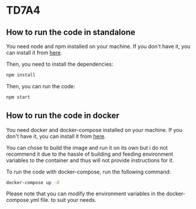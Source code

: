 # TD7A4

## How to run the code in standalone

You need node and npm installed on your machine.
If you don't have it, you can install it from [here](https://nodejs.org/en/download/).

Then, you need to install the dependencies:

```bash
npm install
```
    
Then, you can run the code:
    
```bash
npm start
```

## How to run the code in docker

You need docker and docker-compose installed on your machine.
If you don't have it, you can install it from [here](https://docs.docker.com/get-docker/).

You can chose to build the image and run it on its own but i do not recommend it due to the hassle of building and feeding environment variables to the container and thus will not provide instructions for it.

To run the code with docker-compose, run the following command:

```bash    
docker-compose up -d
```

Please note that you can modify the environment variables in the docker-compose.yml file. to suit your needs.
